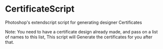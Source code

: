 # CertificateScript
Photoshop's extendscript script for generating designer Certificates

Note: You need to have a certificate design already made, and pass on a list of names to this list,
This script will Generate the certificates for you after that.
